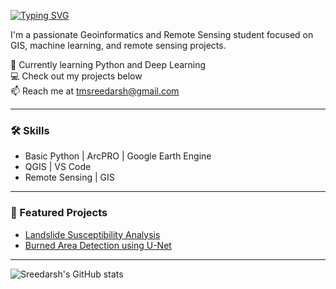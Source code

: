 [![Typing SVG](https://readme-typing-svg.herokuapp.com?font=Fira+Code&pause=1000&random=false&width=435&lines=Hi+My+Name+is+Sreedarsh+T+M)](https://git.io/typing-svg)


I'm a passionate Geoinformatics and Remote Sensing student focused on GIS, machine learning, and remote sensing projects.

🌱 Currently learning Python and Deep Learning  
💻 Check out my projects below  
📫 Reach me at tmsreedarsh@gmail.com  

---

### 🛠️ Skills

- Basic Python | ArcPRO | Google Earth Engine  
- QGIS | VS Code   
- Remote Sensing | GIS  

---

### 📂 Featured Projects

- [Landslide Susceptibility Analysis](https://github.com/sreedarsh/landslide-susceptibility)  
- [Burned Area Detection using U-Net](https://github.com/sreedarsh/burned-area-unet)  

---

![Sreedarsh's GitHub stats](https://github-readme-stats.vercel.app/api?username=sreedarsh&show_icons=true&theme=radical)
